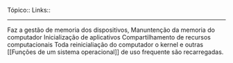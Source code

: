 Tópico::
Links::

---
Faz a gestão de memoria dos dispositivos, 
Manuntenção da memoria do computador
Inicialização de aplicativos
Compartilhamento de recursos computacionais
Toda reinicialiação do computador o kernel e outras [[Funções de um sistema operacional]] de uso frequente são recarregadas.